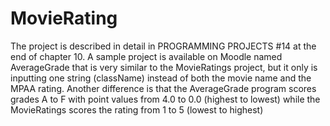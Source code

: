 # MovieRating
The project is described in detail in PROGRAMMING PROJECTS #14 at the end of chapter 10. A sample project is available on Moodle named AverageGrade that is very similar to the MovieRatings project, but it only is inputting one string (className) instead of both the movie name and the MPAA rating. Another difference is that the AverageGrade program scores grades A to F with point values from 4.0 to 0.0 (highest to lowest) while the MovieRatings scores the rating from 1 to 5 (lowest to highest)
